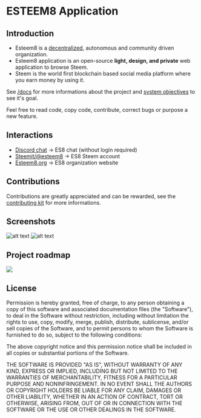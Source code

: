 # ESTEEM8 Application
## Introduction
* Esteem8 is a [decentralized](https://en.wikipedia.org/wiki/Distributed_economy#/media/File:Centralised-decentralised-distributed.png), autonomous and community driven organization.
* Esteem8 application is an open-source **light, design, and private** web application to browse Steem.
* Steem is the world first blockchain based social media platform where you earn money by using it.

See [/docs](https://github.com/esteem8app/esteem8app.github.io/tree/master/docs) for more informations about the project and [system objectives](https://github.com/esteem8app/esteem8app.github.io/blob/master/docs/work-the-system/definition/system-objectives.md) to see it's goal.

Feel free to read code, copy code, contribute, correct bugs or purpose a new feature.

## Interactions
* [Discord chat](https://discord.gg/5nqRwbf) -> ES8 chat (without login required)
* [Steemit/@esteem8](https://steemit.com/@esteem8) -> ES8 Steem account
* [Esteem8.org](https://esteem8.org) -> ES8 organization website

## Contributions

Contributions are greatly appreciated and can be rewarded, see the [contributing kit](https://github.com/esteem8app/esteem8app.github.io/tree/master/docs/contributing-kit) for more informations.

## Screenshots

![alt text](https://github.com/esteem8app/esteem8app.github.io/blob/master/screenshots/explore.png "Explore page")
![alt text](https://github.com/esteem8app/esteem8app.github.io/blob/master/screenshots/profile.png "Profile page")

## Project roadmap

![](https://github.com/esteem8app/esteem8app.github.io/blob/master/docs/work-the-system/strategies/development-strategies/esteem8-roadmap.png?raw=true)

## License

Permission is hereby granted, free of charge, to any person obtaining a copy of this software and associated documentation files (the "Software"), to deal in the Software without restriction, including without limitation the rights to use, copy, modify, merge, publish, distribute, sublicense, and/or sell copies of the Software, and to permit persons to whom the Software is furnished to do so, subject to the following conditions:

The above copyright notice and this permission notice shall be included in all copies or substantial portions of the Software.

THE SOFTWARE IS PROVIDED "AS IS", WITHOUT WARRANTY OF ANY KIND, EXPRESS OR IMPLIED, INCLUDING BUT NOT LIMITED TO THE WARRANTIES OF MERCHANTABILITY, FITNESS FOR A PARTICULAR PURPOSE AND NONINFRINGEMENT. IN NO EVENT SHALL THE AUTHORS OR COPYRIGHT HOLDERS BE LIABLE FOR ANY CLAIM, DAMAGES OR OTHER LIABILITY, WHETHER IN AN ACTION OF CONTRACT, TORT OR OTHERWISE, ARISING FROM, OUT OF OR IN CONNECTION WITH THE SOFTWARE OR THE USE OR OTHER DEALINGS IN THE SOFTWARE.
